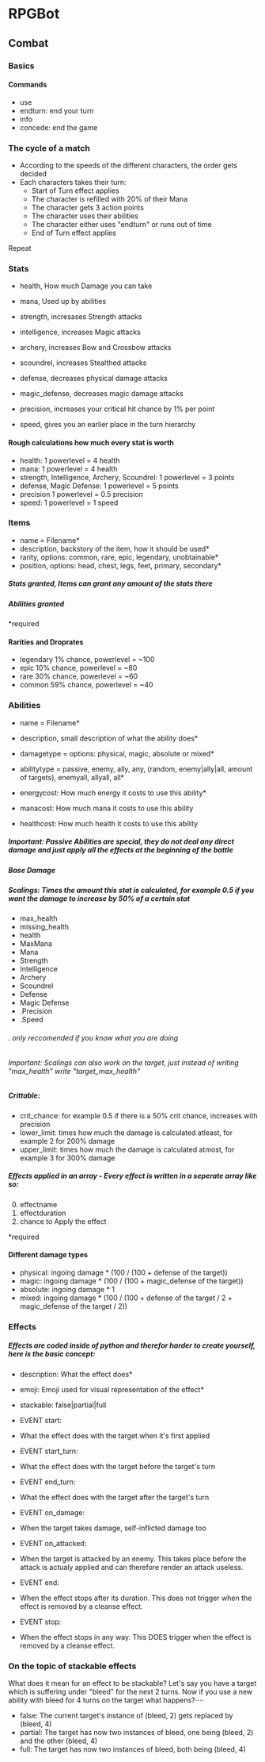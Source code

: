 # RPGBot




## Combat

### Basics

#### Commands
- use <ability> <target>
- endturn: end your turn
- info <something>
- concede: end the game


### The cycle of a match

- According to the speeds of the different characters, the order gets decided
- Each characters takes their turn:
  * Start of Turn effect applies
  * The character is refilled with 20% of their Mana
  * The character gets 3 action points
  * The character uses their abilities
  * The character either uses "endturn" or runs out of time
  * End of Turn effect applies

Repeat

### Stats
- health, How much Damage you can take
- mana, Used up by abilities

- strength, incresases Strength attacks
- intelligence, increases Magic attacks
- archery, increases Bow and Crossbow attacks
- scoundrel, increases Stealthed attacks

- defense, decreases physical damage attacks
- magic_defense, decreases magic damage attacks

- precision, increases your critical hit chance by 1% per point
- speed, gives you an earlier place in the turn hierarchy

#### Rough calculations how much every stat is worth
- health: 1 powerlevel = 4 health
- mana: 1 powerlevel = 4 health
- strength, Intelligence, Archery, Scoundrel: 1 powerlevel = 3 points
- defense, Magic Defense: 1 powerlevel = 5 points
- precision 1 powerlevel = 0.5 precision
- speed: 1 powerlevel = 1 speed


### Items
- name = Filename*
- description, backstory of the item, how it should be used*
- rarity, options: common, rare, epic, legendary, unobtainable*
- position, options: head, chest, legs, feet, primary, secondary*


##### Stats granted, Items can grant any amount of the stats there
##### Abilities granted

*required

#### Rarities and Droprates
- legendary 1% chance, powerlevel = ~100
- epic 10% chance, powerlevel = ~80
- rare 30% chance, powerlevel = ~60
- common 59% chance, powerlevel = ~40

### Abilities
- name = Filename*
- description, small description of what the ability does*
- damagetype = options: physical, magic, absolute or mixed*
- abilitytype = passive, enemy, ally, any, (random, enemy|ally|all, amount of targets), enemyall, allyall, all*

- energycost: How much energy it costs to use this ability*
- manacost: How much mana it costs to use this ability
- healthcost: How much health it costs to use this ability

##### Important: Passive Abilities are special, they do not deal any direct damage and just apply all the effects at the beginning of the battle

##### Base Damage

##### Scalings: Times the amount this stat is calculated, for example 0.5 if you want the damage to increase by 50% of a certain stat
  - max_health
  - missing_health
  - health
  - MaxMana
  - Mana
  - Strength
  - Intelligence
  - Archery
  - Scoundrel
  - Defense
  - Magic Defense
  - .Precision
  - .Speed

###### . only reccomended if you know what you are doing

###### Important: Scalings can also work on the target, just instead of writing "max_health" write "target_max_health"

##### Crittable:
  - crit_chance: for example 0.5 if there is a 50% crit chance, increases with precision
  - lower_limit: times how much the damage is calculated atleast, for example 2 for 200% damage
  - upper_limit: times how much the damage is calculated atmost, for example 3 for 300% damage


##### Effects applied in an array - Every effect is written in a seperate array like so:
 0. effectname
 1. effectduration
 2. chance to Apply the effect


*required

#### Different damage types
- physical: ingoing damage * (100 / (100 + defense of the target))
- magic: ingoing damage * (100 / (100 + magic_defense of the target))
- absolute: ingoing damage * 1
- mixed: ingoing damage * (100 / (100 + defense of the target / 2 + magic_defense of the target / 2))


### Effects
##### Effects are coded inside of python and therefor harder to create yourself, here is the basic concept:

- description: What the effect does*
- emoji: Emoji used for visual representation of the effect*
- stackable: false|partial|full

- EVENT start:
- What the effect does with the target when it's first applied

- EVENT start_turn:
- What the effect does with the target before the target's turn

- EVENT end_turn:
- What the effect does with the target after the target's turn

- EVENT on_damage:
- When the target takes damage, self-inflicted damage too

- EVENT on_attacked:
- When the target is attacked by an enemy. This takes place before the attack is actualy applied and can therefore render an attack useless.

- EVENT end:
- When the effect stops after its duration. This does not trigger when the effect is removed by a cleanse effect.

- EVENT stop:
- When the effect stops in any way. This DOES trigger when the effect is removed by a cleanse effect.


### On the topic of stackable effects
What does it mean for an effect to be stackable? Let's say you have a target which is suffering under "bleed" for the next 2 turns. Now if you use a new ability with bleed for 4 turns on the target what happens?⋅⋅⋅⋅

- false: The current target's instance of (bleed, 2) gets replaced by (bleed, 4)
- partial: The target has now two instances of bleed, one being (bleed, 2) and the other (bleed, 4)
- full: The target has now two instances of bleed, both being (bleed, 4)

